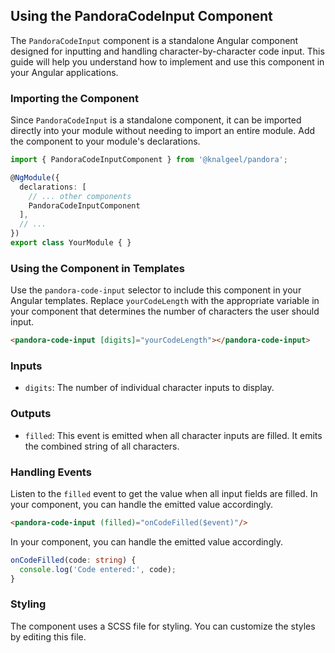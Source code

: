 ## Using the PandoraCodeInput Component

The `PandoraCodeInput` component is a standalone Angular component designed for inputting and handling character-by-character code input. This guide will help you understand how to implement and use this component in your Angular applications.

### Importing the Component

Since `PandoraCodeInput` is a standalone component, it can be imported directly into your module without needing to import an entire module. Add the component to your module's declarations.

```typescript
import { PandoraCodeInputComponent } from '@knalgeel/pandora';

@NgModule({
  declarations: [
    // ... other components
    PandoraCodeInputComponent
  ],
  // ...
})
export class YourModule { }
```

### Using the Component in Templates

Use the `pandora-code-input` selector to include this component in your Angular templates. Replace `yourCodeLength` with the appropriate variable in your component that determines the number of characters the user should input.

```html
<pandora-code-input [digits]="yourCodeLength"></pandora-code-input>
```

### Inputs

- `digits`: The number of individual character inputs to display.

### Outputs

- `filled`: This event is emitted when all character inputs are filled. It emits the combined string of all characters.

### Handling Events

Listen to the `filled` event to get the value when all input fields are filled. In your component, you can handle the emitted value accordingly.

```html
<pandora-code-input (filled)="onCodeFilled($event)"/>
```

In your component, you can handle the emitted value accordingly.

```typescript
onCodeFilled(code: string) {
  console.log('Code entered:', code);
}
```

### Styling

The component uses a SCSS file for styling. You can customize the styles by editing this file.
